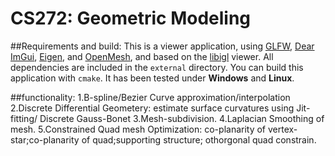 # CS272: Geometric Modeling
##Requirements and build:
This is a viewer application, using [GLFW](https://www.glfw.org), [Dear ImGui](https://github.com/ocornut/imgui), [Eigen](https://eigen.tuxfamily.org), and [OpenMesh](https://www.openmesh.org), and based on the [libigl](https://libigl.github.io) viewer.
All dependencies are included in the `external` directory.
You can build this application with `cmake`. It has been tested under **Windows** and **Linux**.

##functionality:
1.B-spline/Bezier Curve approximation/interpolation 
2.Discrete Differential Geometery: estimate surface curvatures using Jit-fitting/ Discrete Gauss-Bonet
3.Mesh-subdivision.
4.Laplacian Smoothing of mesh.
5.Constrained Quad mesh   Optimization: co-planarity of vertex-star;co-planarity of quad;supporting structure; othorgonal quad constrain.


